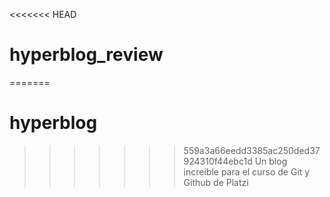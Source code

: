 <<<<<<< HEAD
# hyperblog_review
=======
# hyperblog
>>>>>>> 559a3a66eedd3385ac250ded37924310f44ebc1d
Un blog increible para el curso de Git y Github de Platzi
